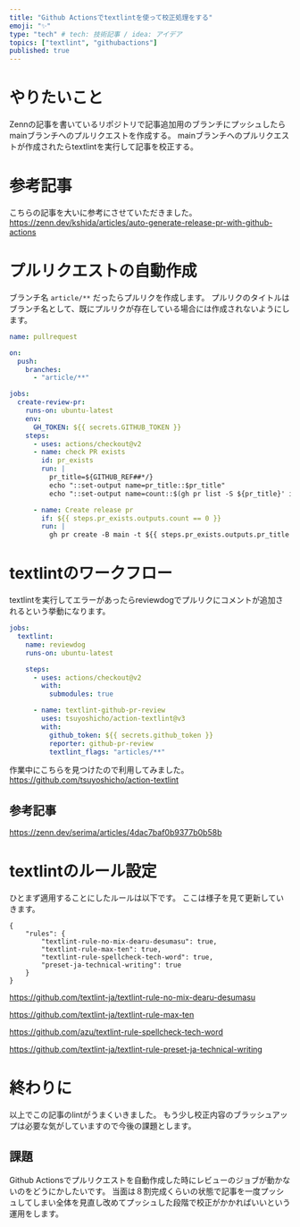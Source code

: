```yaml
---
title: "Github Actionsでtextlintを使って校正処理をする"
emoji: "✨"
type: "tech" # tech: 技術記事 / idea: アイデア
topics: ["textlint", "githubactions"]
published: true
---
```


# やりたいこと

Zennの記事を書いているリポジトリで記事追加用のブランチにプッシュしたらmainブランチへのプルリクエストを作成する。
mainブランチへのプルリクエストが作成されたらtextlintを実行して記事を校正する。

# 参考記事

こちらの記事を大いに参考にさせていただきました。
https://zenn.dev/kshida/articles/auto-generate-release-pr-with-github-actions

# プルリクエストの自動作成

ブランチ名 `article/**` だったらプルリクを作成します。
プルリクのタイトルはブランチ名として、既にプルリクが存在している場合には作成されないようにします。

```yaml:pullrequest.yaml
name: pullrequest

on:
  push:
    branches:
      - "article/**"

jobs:
  create-review-pr:
    runs-on: ubuntu-latest
    env:
      GH_TOKEN: ${{ secrets.GITHUB_TOKEN }}
    steps:
      - uses: actions/checkout@v2
      - name: check PR exists
        id: pr_exists
        run: |
          pr_title=${GITHUB_REF##*/}
          echo "::set-output name=pr_title::$pr_title"
          echo "::set-output name=count::$(gh pr list -S ${pr_title}' in:title' -B $base_branch | wc -l)"

      - name: Create release pr
        if: ${{ steps.pr_exists.outputs.count == 0 }}
        run: |
          gh pr create -B main -t ${{ steps.pr_exists.outputs.pr_title }} -b ""

```

# textlintのワークフロー
textlintを実行してエラーがあったらreviewdogでプルリクにコメントが追加されるという挙動になります。

```yaml:textlint.yaml
jobs:
  textlint:
    name: reviewdog
    runs-on: ubuntu-latest

    steps:
      - uses: actions/checkout@v2
        with:
          submodules: true

      - name: textlint-github-pr-review
        uses: tsuyoshicho/action-textlint@v3
        with:
          github_token: ${{ secrets.github_token }}
          reporter: github-pr-review
          textlint_flags: "articles/**"
```

作業中にこちらを見つけたので利用してみました。
https://github.com/tsuyoshicho/action-textlint

## 参考記事
https://zenn.dev/serima/articles/4dac7baf0b9377b0b58b

# textlintのルール設定
ひとまず適用することにしたルールは以下です。
ここは様子を見て更新していきます。

```json:.textlintrc
{
    "rules": {
        "textlint-rule-no-mix-dearu-desumasu": true,
        "textlint-rule-max-ten": true,
        "textlint-rule-spellcheck-tech-word": true,
        "preset-ja-technical-writing": true
    }
}
```

https://github.com/textlint-ja/textlint-rule-no-mix-dearu-desumasu

https://github.com/textlint-ja/textlint-rule-max-ten

https://github.com/azu/textlint-rule-spellcheck-tech-word

https://github.com/textlint-ja/textlint-rule-preset-ja-technical-writing

# 終わりに

以上でこの記事のlintがうまくいきました。
もう少し校正内容のブラッシュアップは必要な気がしていますので今後の課題とします。

## 課題

Github Actionsでプルリクエストを自動作成した時にレビューのジョブが動かないのをどうにかしたいです。
当面は８割完成くらいの状態で記事を一度プッシュしてしまい全体を見直し改めてプッシュした段階で校正がかかればいいという運用をします。